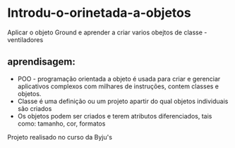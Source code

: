 # Introdu-o-orinetada-a-objetos
Aplicar o objeto Ground e aprender a criar varios obejtos de classe - ventiladores <br>
## aprendisagem:
<ul>
  <li> POO - programação orientada a objeto é usada para criar e gerenciar aplicativos complexos com milhares de instruções, contem classes e objetos. </li>
  <li>Classe é uma definição ou um projeto apartir do qual objetos individuais são criados </li>
  <li> Os objetos podem ser criados e terem atributos diferenciados, tais como: tamanho, cor, formatos</li>
</ul>  
Projeto realisado no curso da Byju's
